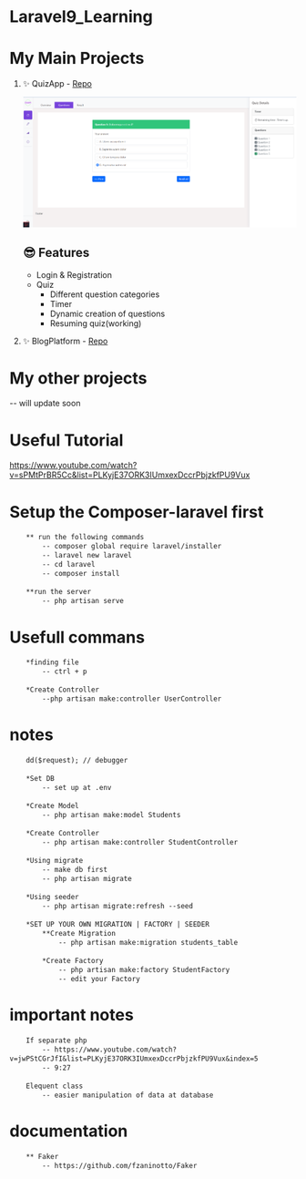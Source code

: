# Laravel9_Learning

# My Main Projects
1. ✨ QuizApp - [Repo](https://github.com/Carlozzzzz/Laravel9_Learning/tree/main/__practice_project/QuizApp)
   
   ![StudentQuizQuestion](https://github.com/Carlozzzzz/Laravel9_Learning/blob/main/__practice_project/QuizApp/demo_img/student_quiz_question.png)

   ## 😎 Features
   - Login & Registration
   - Quiz
     - Different question categories
     - Timer
     - Dynamic creation of questions
     - Resuming quiz(working)
   
2. ✨ BlogPlatform - [Repo](https://github.com/Carlozzzzz/Laravel9_Learning/tree/main/__practice_project/BlogPlatform)


# My other projects
-- will update soon

# Useful Tutorial
https://www.youtube.com/watch?v=sPMtPrBR5Cc&list=PLKyjE37ORK3IUmxexDccrPbjzkfPU9Vux

# Setup the Composer-laravel first
        ** run the following commands
            -- composer global require laravel/installer
            -- laravel new laravel
            -- cd laravel
            -- composer install

        **run the server
            -- php artisan serve



# Usefull commans
    
        *finding file
            -- ctrl + p

        *Create Controller
            --php artisan make:controller UserController


# notes

        dd($request); // debugger

        *Set DB
            -- set up at .env

        *Create Model
            -- php artisan make:model Students

        *Create Controller
            -- php artisan make:controller StudentController

        *Using migrate
            -- make db first
            -- php artisan migrate

        *Using seeder
            -- php artisan migrate:refresh --seed
        
        *SET UP YOUR OWN MIGRATION | FACTORY | SEEDER
            **Create Migration
                -- php artisan make:migration students_table
            
            *Create Factory
                -- php artisan make:factory StudentFactory
                -- edit your Factory


# important notes
        If separate php
            -- https://www.youtube.com/watch?v=jwPStCGrJfI&list=PLKyjE37ORK3IUmxexDccrPbjzkfPU9Vux&index=5
            -- 9:27

        Elequent class
            -- easier manipulation of data at database



# documentation
        ** Faker
            -- https://github.com/fzaninotto/Faker
